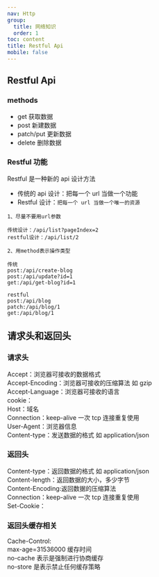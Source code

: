 ```yaml
---
nav: Http
group:
  title: 网络知识
  order: 1
toc: content
title: Restful Api
mobile: false
---
```


## Restful Api

### methods

- get 获取数据
- post 新建数据
- patch/put 更新数据
- delete 删除数据

### Restful 功能

Restful 是一种新的 api 设计方法

- 传统的 api 设计：把每一个 url 当做一个功能
- Restful 设计：`把每一个 url 当做一个唯一的资源`

```base
1、尽量不要用url参数

传统设计：/api/list?pageIndex=2
restful设计：/api/list/2

2、用method表示操作类型

传统
post:/api/create-blog
post:/api/update?id=1
get:/api/get-blog?id=1

restful
post:/api/blog
patch:/api/blog/1
get:/api/blog/1
```

## 请求头和返回头

### 请求头

Accept：浏览器可接收的数据格式  
Accept-Encoding：浏览器可接收的压缩算法 如 gzip  
Accept-Language：浏览器可接收的语言  
cookie：  
Host：域名  
Connection：keep-alive 一次 tcp 连接重复使用  
User-Agent：浏览器信息  
Content-type：发送数据的格式 如 application/json

### 返回头

Content-type：返回数据的格式 如 application/json  
Content-length：返回数据的大小，多少字节  
Content-Encoding:返回数据的压缩算法  
Connection：keep-alive 一次 tcp 连接重复使用  
Set-Cookie：

### 返回头缓存相关

Cache-Control:  
max-age=31536000 缓存时间  
no-cache 表示是强制进行协商缓存  
no-store 是表示禁止任何缓存策略

